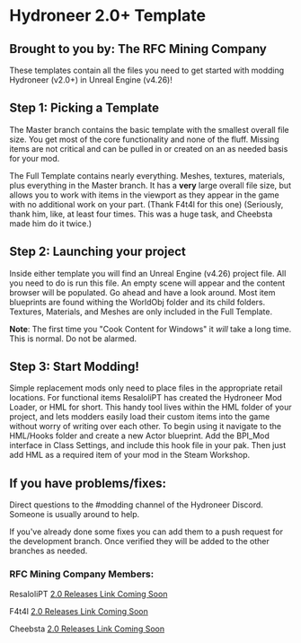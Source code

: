 # Hydroneer 2.0+ Template
## Brought to you by: The RFC Mining Company

These templates contain all the files you need to get started with modding Hydroneer (v2.0+) in Unreal Engine (v4.26)!

## Step 1: Picking a Template

The Master branch contains the basic template with the smallest overall file size. You get most of the core functionality and none of the fluff. Missing items are not critical and can be pulled in or created on an as needed basis for your mod.

The Full Template contains nearly everything. Meshes, textures, materials, plus everything in the Master branch. It has a **very** large overall file size, but allows you to work with items in the viewport as they appear in the game with no additional work on your part. (Thank F4t4l for this one) (Seriously, thank him, like, at least four times. This was a huge task, and Cheebsta made him do it twice.)

## Step 2: Launching your project

Inside either template you will find an Unreal Engine (v4.26) project file. All you need to do is run this file. An empty scene will appear and the content browser will be populated. Go ahead and have a look around. Most item blueprints are found withing the WorldObj folder and its child folders. Textures, Materials, and Meshes are only included in the Full Template.

**Note**: The first time you "Cook Content for Windows" it *will* take a long time. This is normal. Do not be alarmed.

## Step 3: Start Modding!

Simple replacement mods only need to place files in the appropriate retail locations. For functional items ResaloliPT has created the Hydroneer Mod Loader, or HML for short. This handy tool lives within the HML folder of your project, and lets modders easily load their custom items into the game without worry of writing over each other. To begin using it navigate to the HML/Hooks folder and create a new Actor blueprint. Add the BPI_Mod interface in Class Settings, and include this hook file in your pak. Then just add HML as a required item of your mod in the Steam Workshop.

## If you have problems/fixes:

Direct questions to the #modding channel of the Hydroneer Discord. Someone is usually around to help.

If you've already done some fixes you can add them to a push request for the development branch. Once verified they will be added to the other branches as needed.


### RFC Mining Company Members:
ResaloliPT [2.0 Releases Link Coming Soon]()

F4t4l [2.0 Releases Link Coming Soon]()

Cheebsta [2.0 Releases Link Coming Soon]()
